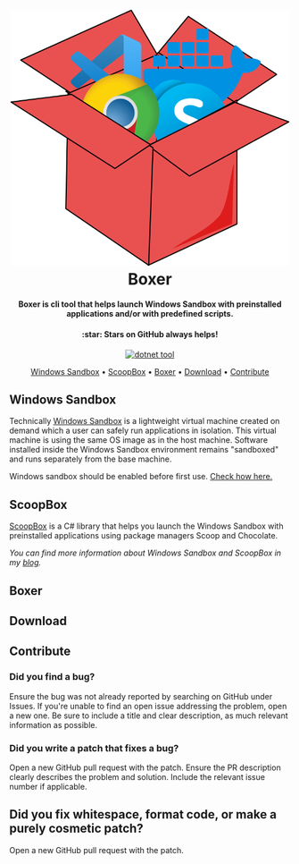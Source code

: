 <h1 align="center">
  <br>
  <img width="500" alt="scoopBoxLogo" src="assets/Icon.png">
  <br>
  Boxer
  <br>
</h1>

<h4 align="center">Boxer is cli tool that helps launch Windows Sandbox with preinstalled applications and/or with predefined scripts.</h4>
<h4 align="center">:star: Stars on GitHub always helps!</h4>

<p align="center">
  <a href="https://www.nuget.org/packages/ScoopBox/">
    <img src="https://img.shields.io/badge/boxer-dotnet%20tool-red" alt="dotnet tool">
  </a>
</p>

<p align="center">
  <a href="#windows-sandbox">Windows Sandbox</a> •
  <a href="#scoopbox">ScoopBox</a> •
  <a href="#boxer">Boxer</a> •
  <a href="#download">Download</a> •
  <a href="#contribute">Contribute</a>
</p>

## Windows Sandbox
Technically [Windows Sandbox](https://docs.microsoft.com/en-us/windows/security/threat-protection/windows-sandbox/windows-sandbox-overview "Windows Sandbox Documentation") is a lightweight virtual machine created on demand which a user can safely run applications in isolation. This virtual machine is using the same OS image as in the host machine. Software installed inside the Windows Sandbox environment remains "sandboxed" and runs separately from the base machine.

Windows sandbox should be enabled before first use. [Check how here.](https://docs.microsoft.com/en-us/windows/security/threat-protection/windows-sandbox/windows-sandbox-overview#installation "Windows Sandbox Installation")

## ScoopBox
[ScoopBox](https://github.com/hasan-hasanov/ScoopBox) is a C# library that helps you launch the Windows Sandbox with preinstalled applications using package managers Scoop and Chocolate.

_You can find more information about Windows Sandbox and ScoopBox in my [blog](https://hasan-hasanov.com/2020/11/25/scoopbox/)._

## Boxer

## Download

## Contribute

### Did you find a bug?

Ensure the bug was not already reported by searching on GitHub under Issues.
If you're unable to find an open issue addressing the problem, open a new one. Be sure to include a title and clear description, as much relevant information as possible.

### Did you write a patch that fixes a bug?

Open a new GitHub pull request with the patch.
Ensure the PR description clearly describes the problem and solution. Include the relevant issue number if applicable.

## Did you fix whitespace, format code, or make a purely cosmetic patch?
Open a new GitHub pull request with the patch.
